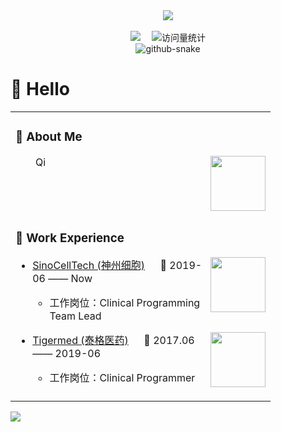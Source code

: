 <div align="center">

  <!-- knock code pictures 敲代码的图片 -->
  <picture>
    <img src="https://github.com/AQ-Life/AQ-Life/assets/133300267/fb660a18-9887-45c3-87bc-7921318971b3" />
  </picture>

  <!-- for beauty 留个空行好看点 -->
  <div>&nbsp;</div>

  <!-- profile logo 个人资料徽标 -->
  <div>
    <a href="https://aq-life.github.io/qi.github.io/"><img src="https://img.shields.io/badge/Website-MY blog-blue" /></a>&emsp;
    <!-- visitor statistics logo 访问量统计徽标 -->
    <img src="https://komarev.com/ghpvc/?username=AQ-Life" alt="访问量统计" />
  </div>

  <!-- Snake Code Contribution Map 贪吃蛇代码贡献图 -->
  <picture>
    <source media="(prefers-color-scheme: dark)" srcset="https://cdn.jsdelivr.net/gh/sun0225SUN/sun0225SUN/profile-snake-contrib/github-contribution-grid-snake-dark.svg" />
    <source media="(prefers-color-scheme: light)" srcset="https://cdn.jsdelivr.net/gh/sun0225SUN/sun0225SUN/profile-snake-contrib/github-contribution-grid-snake.svg" />
    <img alt="github-snake" src="https://cdn.jsdelivr.net/gh/sun0225SUN/sun0225SUN/profile-snake-contrib/github-contribution-grid-snake-dark.svg" />
  </picture>

</div>

#  🙋 Hello

<table>
  
<tr><td>

### 🤺 About Me

<img align="right" width="88" src="https://cdn.jsdelivr.net/gh/sun0225SUN/sun0225SUN/assets/images/jobs.png" />

<p>&emsp;&emsp;Qi</p>

</td></tr>

<tr><td>

### 🏢 Work Experience

<img align="right" width="88" src="https://github.com/AQ-Life/AQ-Life/assets/133300267/72699a26-6e13-46f9-91ae-a4802152d8a5" />

- [SinoCellTech (神州细胞)](http://www.sinocelltech.com/) &emsp; 📌 2019-06 —— Now

  - 工作岗位：Clinical Programming Team Lead

<img align="right" width="88" src="https://github.com/AQ-Life/AQ-Life/assets/133300267/31945186-0815-40be-9f7b-49f7b0066f07" />

- [Tigermed (泰格医药)](https://www.tigermedgrp.com/zh/homepage) &emsp; 📌 2017.06 —— 2019-06

  - 工作岗位：Clinical Programmer

</td></tr>

<tr><td>


</td></tr>

</table>


<!-- just img 图片 -->
<img src="https://cdn.jsdelivr.net/gh/sun0225SUN/sun0225SUN/assets/images/icon.png" /></div>
</div>
